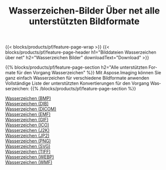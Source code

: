 ﻿---
title: Wasserzeichen-Bilder Über net alle unterstützten Bildformate 
weight: 3920
url: /de/net/watermark 
lang: de
langdirlevel: 2
locales: zh-hans,ja,it,ru,de,es,fr,nl,id,lt,pl,pt,vi,tr,ko,zh-hant,ar,hi,th,sv,cs,uk,he
description: Mit Aspose.Imaging können Sie ganz einfach Wasserzeichen Bilder über net
---

{{< blocks/products/pf/feature-page-wrap >}}
{{< blocks/products/pf/feature-page-header h1="Bilddateien Wasserzeichen über net" h2="Wasserzeichen Bilder" downloadText="Download" >}}


{{% blocks/products/pf/feature-page-section  h2="Alle unterstützten Formate für den Vorgang Wasserzeichen" %}}
Mit Aspose.Imaging können Sie ganz einfach Wasserzeichen für verschiedene Bildformate anwenden
<br/>
Vollständige Liste der unterstützten Konvertierungen für den Vorgang Wasserzeichen:
{{% /blocks/products/pf/feature-page-section %}}
<div class="container-fluid productfamilypage bg-gray">
    <div class="convertypes bg-gray agp-content section">
        <div class="container">
		<div class="row other-converters">
		    <div class='col-md-2 other-converter remove-lp remove-rp'><a href="/imaging/de/net/watermark/bmp" >Wasserzeichen (BMP)</a></div><div class='col-md-2 other-converter remove-lp remove-rp'><a href="/imaging/de/net/watermark/dib" >Wasserzeichen (DIB)</a></div><div class='col-md-2 other-converter remove-lp remove-rp'><a href="/imaging/de/net/watermark/dicom" >Wasserzeichen (DICOM)</a></div><div class='col-md-2 other-converter remove-lp remove-rp'><a href="/imaging/de/net/watermark/emf" >Wasserzeichen (EMF)</a></div><div class='col-md-2 other-converter remove-lp remove-rp'><a href="/imaging/de/net/watermark/gif" >Wasserzeichen (GIF)</a></div><div class='col-md-2 other-converter remove-lp remove-rp'><a href="/imaging/de/net/watermark/ico" >Wasserzeichen (ICO)</a></div><div class='col-md-2 other-converter remove-lp remove-rp'><a href="/imaging/de/net/watermark/j2k" >Wasserzeichen (J2K)</a></div><div class='col-md-2 other-converter remove-lp remove-rp'><a href="/imaging/de/net/watermark/jp2" >Wasserzeichen (JP2)</a></div><div class='col-md-2 other-converter remove-lp remove-rp'><a href="/imaging/de/net/watermark/png" >Wasserzeichen (PNG)</a></div><div class='col-md-2 other-converter remove-lp remove-rp'><a href="/imaging/de/net/watermark/svg" >Wasserzeichen (SVG)</a></div><div class='col-md-2 other-converter remove-lp remove-rp'><a href="/imaging/de/net/watermark/tiff" >Wasserzeichen (TIFF)</a></div><div class='col-md-2 other-converter remove-lp remove-rp'><a href="/imaging/de/net/watermark/webp" >Wasserzeichen (WEBP)</a></div><div class='col-md-2 other-converter remove-lp remove-rp'><a href="/imaging/de/net/watermark/wmf" >Wasserzeichen (WMF)</a></div>
                </div>
        </div>
    </div>
</div>
<br/>
